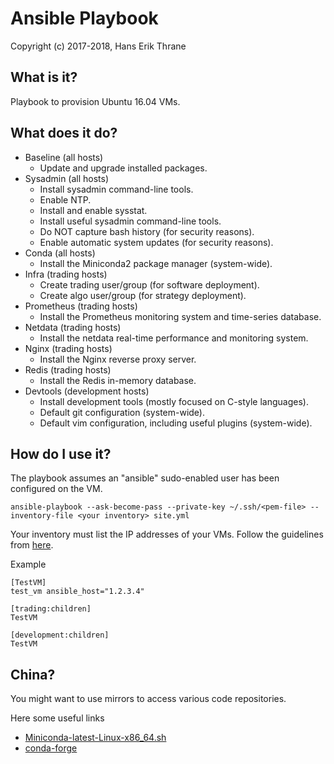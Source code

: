 # Ansible Playbook

Copyright (c) 2017-2018, Hans Erik Thrane

## What is it?

Playbook to provision Ubuntu 16.04 VMs.

## What does it do?

* Baseline (all hosts)
	* Update and upgrade installed packages.
* Sysadmin (all hosts)
	* Install sysadmin command-line tools.
	* Enable NTP.
	* Install and enable sysstat.
	* Install useful sysadmin command-line tools.
	* Do NOT capture bash history (for security reasons).
	* Enable automatic system updates (for security reasons).
* Conda (all hosts)
	* Install the Miniconda2 package manager (system-wide).
* Infra (trading hosts)
	* Create trading user/group (for software deployment).
	* Create algo user/group (for strategy deployment).
* Prometheus (trading hosts)
	* Install the Prometheus monitoring system and time-series database.
* Netdata (trading hosts)
	* Install the netdata real-time performance and monitoring system.
* Nginx (trading hosts)
	* Install the Nginx reverse proxy server.
* Redis (trading hosts)
	* Install the Redis in-memory database.
* Devtools (development hosts)
	* Install development tools (mostly focused on C-style languages).
	* Default git configuration (system-wide).
	* Default vim configuration, including useful plugins (system-wide).

## How do I use it?

The playbook assumes an "ansible" sudo-enabled user has been configured on the VM.

	ansible-playbook --ask-become-pass --private-key ~/.ssh/<pem-file> --inventory-file <your inventory> site.yml

Your inventory must list the IP addresses of your VMs.
Follow the guidelines from [here](http://docs.ansible.com/ansible/latest/intro_inventory.html).

Example

	[TestVM]
	test_vm ansible_host="1.2.3.4"

	[trading:children]
	TestVM

	[development:children]
	TestVM

## China?

You might want to use mirrors to access various code repositories.

Here some useful links

* [Miniconda-latest-Linux-x86_64.sh](https://mirrors.tuna.tsinghua.edu.cn/anaconda/miniconda/Miniconda-latest-Linux-x86_64.sh)
* [conda-forge](https://mirrors.tuna.tsinghua.edu.cn/anaconda/cloud/conda-forge/)
